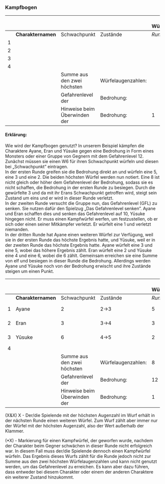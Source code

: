 ### Kampfbogen

|      |                    |                              |                    | Höchste Würfelaugenzahl |      |      |      |      |      |
| ---- | ------------------ | ---------------------------- | ------------------ | ----------------------- | ---- | ---- | ---- | ---- | ---- |
|      | **Charakternamen** | Schwachpunkt                 | Zustände           | *Runde 1*               | *2*  | *3*  | *4*  | *5*  | *6*  |
| 1    |                    |                              |                    |                         |      |      |      |      |      |
| 2    |                    |                              |                    |                         |      |      |      |      |      |
| 3    |                    |                              |                    |                         |      |      |      |      |      |
| 4    |                    |                              |                    |                         |      |      |      |      |      |
|      |                    | Summe aus den zwei höchsten  | Würfelaugenzahlen: |                         |      |      |      |      |      |
|      |                    | Gefahrenlevel der            | Bedrohung:         |                         |      |      |      |      |      |
|      |                    | Hinweise beim Überwinden der | Bedrohung:         | 1                       | 2    | 3    | 3    | 3    | 3    |

#### Erklärung:

Wie wird der Kampfbogen genutzt? In unserem Beispiel kämpfen die Charaktere Ayane, Eran und Yūsuke gegen eine Bedrohung in Form eines Monsters oder einer Gruppe von Gegnern mit dem Gefahrenlevel 12. Zunächst müssen sie einen W6 für ihren Schwachpunkt würfeln und diesen bei „Schwachpunkt” eintragen.  
In der ersten Runde greifen sie die Bedrohung direkt an und würfeln eine 5, eine 3 und eine 2. Die beiden höchsten Würfel werden nun notiert. Eine 8 ist nicht gleich oder höher dem Gefahrenlevel der Bedrohung, sodass sie es nicht schaffen, die Bedrohung in der ersten Runde zu besiegen. Durch die gewürfelte 3 und da mit ihr Erans Schwachpunkt getroffen wird, steigt sein Zustand um eins und er wird in dieser Runde verletzt.  
In der zweiten Runde versucht die Gruppe nun, das Gefahrenlevel (GFL) zu senken. Sie nutzen dafür den Spielzug „Das Gefahrenlevel senken”. Ayane und Eran schaffen dies und senken das Gefahrenlevel auf 10, Yūsuke hingegen nicht. Er muss einen Kampfwürfel werfen, um festzustellen, ob er sich oder einen seiner Mitkämpfer verletzt. Er würfelt eine 1 und verletzt niemanden.  
In der dritten Runde hat Ayane einen weiteren Würfel zur Verfügung, weil sie in der ersten Runde das höchste Ergebnis hatte, und Yūsuke, weil er in der zweiten Runde das höchste Ergebnis hatte. Ayane würfelt eine 3 und eine 5, wobei das höhere Ergebnis zählt. Eran würfelt eine 2 und Yūsuke eine 4 und eine 6, wobei die 6 zählt. Gemeinsam erreichen sie eine Summe von elf und besiegen in dieser Runde die Bedrohung. Allerdings werden Ayane und Yūsuke noch von der Bedrohung erwischt und ihre Zustände steigen um einen Punkt.

|      |                    |                              |                    | Höchste Würfelaugenzahl |        |         |      |      |      |
| ---- | ------------------ | ---------------------------- | ------------------ | ----------------------- | ------ | ------- | ---- | ---- | ---- |
|      | **Charakternamen** | Schwachpunkt                 | Zustände           | *Runde 1*               | *2*    | *3*     | *4*  | *5*  | *6*  |
| 1    | Ayane              | 2                            | 2->3               | 5                       | GFL -1 | (3&5) 5 |      |      |      |
| 2    | Eran               | 3                            | 3->4               | 3                       | GFL -1 | 2       |      |      |      |
| 3    | Yūsuke             | 6                            | 4->5               | 2                       | (*1)   | (4&6) 6 |      |      |      |
| 4    |                    |                              |                    |                         |        |         |      |      |      |
|      |                    | Summe aus den zwei höchsten  | Würfelaugenzahlen: | 8                       | 10     | 11      |      |      |      |
|      |                    | Gefahrenlevel der            | Bedrohung:         | 12                      | 10     | 10      |      |      |      |
|      |                    | Hinweise beim Überwinden der | Bedrohung:         | 1                       | 2      | 3       | 3    | 3    | 3    |

(X&X) X - Der/die Spielende mit der höchsten Augenzahl im Wurf erhält in der nächsten Runde einen weiteren Würfel. Zum Wurf zählt aber immer nur der Würfel mit der höchsten Augenzahl, also der Wert außerhalb der Klammer.

(*X) - Markierung für einen Kampfwürfel, der geworfen wurde, nachdem der Charakter beim Gegner schwächen in dieser Runde nicht erfolgreich war. In diesem Fall muss der/die Spielende dennoch einen Kampfwürfel würfeln. Das Ergebnis dieses Wurfs zählt für die Runde jedoch nicht zur Summe aus den zwei höchsten Würfelaugenzahlen und kann nicht genutzt werden, um das Gefahrenlevel zu erreichen. Es kann aber dazu führen, dass entweder bei diesem Charakter oder einem der anderen Charaktere ein weiterer Zustand hinzukommt.
